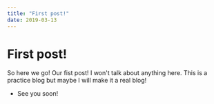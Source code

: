 ```yaml
---
title: "First post!"
date: 2019-03-13
---
```


# First post!

So here we go! Our fist post! I won't talk about anything here. This is a practice blog but maybe I will make it a real blog!

* See you soon! 
